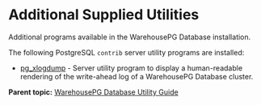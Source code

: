 # Additional Supplied Utilities 

Additional programs available in the WarehousePG Database installation.

The following PostgreSQL `contrib` server utility programs are installed:

-   [pg\_xlogdump](https://www.postgresql.org/docs/12/pgxlogdump.html) - Server utility program to display a human-readable rendering of the write-ahead log of a WarehousePG Database cluster.

**Parent topic:** [WarehousePG Database Utility Guide](../utility_guide/)

